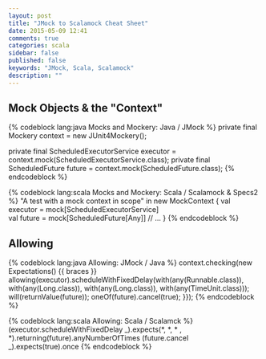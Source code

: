 ```yaml
---
layout: post
title: "JMock to Scalamock Cheat Sheet"
date: 2015-05-09 12:41
comments: true
categories: scala
sidebar: false
published: false
keywords: "JMock, Scala, Scalamock"
description: ""
---
```


<!-- more -->

## Mock Objects & the "Context"

{% codeblock lang:java Mocks and Mockery: Java / JMock %}
private final Mockery context = new JUnit4Mockery();

private final ScheduledExecutorService executor = context.mock(ScheduledExecutorService.class);
private final ScheduledFuture future = context.mock(ScheduledFuture.class);
{% endcodeblock %}


{% codeblock lang:scala Mocks and Mockery: Scala / Scalamock & Specs2 %}
"A test with a mock context in scope" in new MockContext {
  val executor = mock[ScheduledExecutorService]  
  val future = mock[ScheduledFuture[Any]]
  // ...
}
{% endcodeblock %}

## Allowing

{% codeblock lang:java Allowing: JMock / Java %}
context.checking(new Expectations() {{ braces }}
    allowing(executor).scheduleWithFixedDelay(with(any(Runnable.class)), with(any(Long.class)), with(any(Long.class)), with(any(TimeUnit.class))); will(returnValue(future));
    oneOf(future).cancel(true);
}});
{% endcodeblock %}

{% codeblock lang:scala Allowing: Scala / Scalamck %}
(executor.scheduleWithFixedDelay _).expects(*, *, * , *).returning(future).anyNumberOfTimes
(future.cancel _).expects(true).once
{% endcodeblock %}